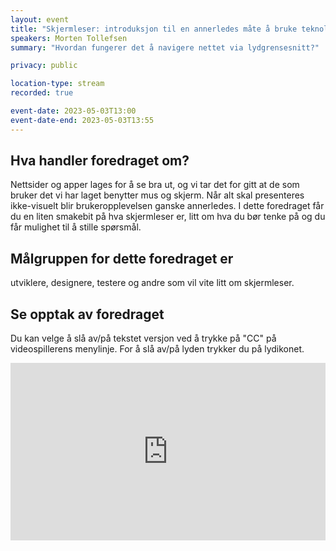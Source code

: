 ```yaml
---
layout: event
title: "Skjermleser: introduksjon til en annerledes måte å bruke teknologi på"
speakers: Morten Tollefsen
summary: "Hvordan fungerer det å navigere nettet via lydgrensesnitt?"

privacy: public

location-type: stream
recorded: true

event-date: 2023-05-03T13:00
event-date-end: 2023-05-03T13:55
---
```

## Hva handler foredraget om?
Nettsider og apper lages for å se bra ut, og vi tar det for gitt at de som bruker det vi har laget benytter mus og skjerm. Når alt skal presenteres ikke-visuelt blir brukeropplevelsen ganske annerledes. I dette foredraget får du en liten smakebit på hva skjermleser er, litt om hva du bør tenke på og du får mulighet til å stille spørsmål.

## Målgruppen for dette foredraget er
utviklere, designere, testere og andre som vil vite litt om skjermleser.

## Se opptak av foredraget

Du kan velge å slå av/på tekstet versjon ved å trykke på "CC" på videospillerens menylinje. For å slå av/på lyden trykker du på lydikonet.

<div style="padding:56.25% 0 0 0;position:relative;"><iframe src="https://player.vimeo.com/video/831924675?h=a1ab16be34&amp;badge=0&amp;autopause=0&amp;player_id=0&amp;app_id=58479" frameborder="0" allow="autoplay; fullscreen; picture-in-picture" allowfullscreen style="position:absolute;top:0;left:0;width:100%;height:100%;" title="Skjermleser: introduksjon til en annerledes m&amp;aring;te &amp;aring; bruke teknologi p&amp;aring; med Morten Tollefsen"></iframe></div><script src="https://player.vimeo.com/api/player.js"></script>
